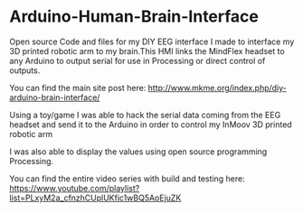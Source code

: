# Arduino-Human-Brain-Interface
Open source Code and files for my DIY EEG interface I made to interface my 3D printed robotic arm to my brain.This HMI links the MindFlex headset to any Arduino to output serial for use in Processing or direct control of outputs.

You can find the main site post here:
http://www.mkme.org/index.php/diy-arduino-brain-interface/

Using a toy/game I was able to hack the serial data coming from the EEG headset and send it to the Arduino in order to
control my InMoov 3D printed robotic arm

I was also able to display the values using open source programming Processing.

You can find the entire video series with build and testing here:
https://www.youtube.com/playlist?list=PLxyM2a_cfnzhCUplUKfic1wBQ5AoEjuZK
